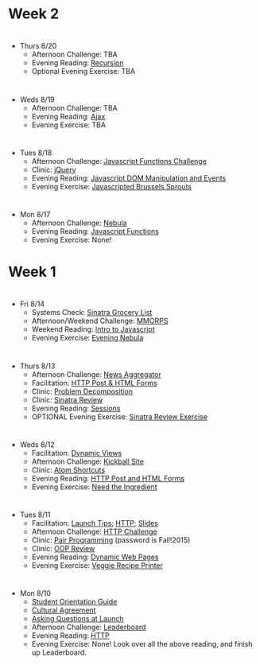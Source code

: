 # Week 2

#
* Thurs 8/20
  - Afternoon Challenge: TBA
  - Evening Reading: [Recursion](https://learn.launchacademy.com/lessons/recursion)
  - Optional Evening Exercise: TBA

#
* Weds 8/19
  - Afternoon Challenge: TBA
  - Evening Reading: [Ajax](https://learn.launchacademy.com/lessons/ajax)
  - Evening Exercise: TBA

#
* Tues 8/18
  - Afternoon Challenge: [Javascript Functions Challenge](https://learn.launchacademy.com/lessons/js-functions-challenge)
  - Clinic: [jQuery](https://github.com/mlg-/space-tacos)
  - Evening Reading: [Javascript DOM Manipulation and Events](https://learn.launchacademy.com/lessons/javascript-dom-and-events)
  - Evening Exercise: [Javascripted Brussels Sprouts](https://learn.launchacademy.com/lessons/evening-javascripted-brussels-sprouts)

#
* Mon 8/17
  - Afternoon Challenge: [Nebula](https://learn.launchacademy.com/lessons/nebula)
  - Evening Reading: [Javascript Functions](https://learn.launchacademy.com/lessons/javascript-functions-basics)
  - Evening Exercise: None!

# Week 1

#
* Fri 8/14
  - Systems Check: [Sinatra Grocery List](https://learn.launchacademy.com/lessons/grocery-list-sinatra)
  - Afternoon/Weekend Challenge: [MMORPS](https://learn.launchacademy.com/lessons/mmorps)
  - Weekend Reading: [Intro to Javascript](https://learn.launchacademy.com/lessons/intro-to-javascript)
  - Evening Exercise: [Evening Nebula](https://learn.launchacademy.com/lessons/evening-nebula)

#
* Thurs 8/13
  - Afternoon Challenge: [News Aggregator](https://learn.launchacademy.com/lessons/news-aggregator)
  - Facilitation: [HTTP Post & HTML Forms](https://vimeo.com/launchacademy/review/136216959/1e64c2d172)
  - Clinic: [Problem Decomposition](https://gist.github.com/alxjrvs/94920198aebb6f16f650#file-leaderboard-rb)
  - Clinic: [Sinatra Review](https://github.com/LaunchAcademy/url-shortener-sinatra)
  - Evening Reading: [Sessions](https://learn.launchacademy.com/lessons/sessions)
  - OPTIONAL Evening Exercise: [Sinatra Review Exercise](https://gist.github.com/davidrf/125aa2406c0bc3bc1149)

#
* Weds 8/12
  - Facilitation: [Dynamic Views](https://vimeo.com/136113671)
  - Afternoon Challenge: [Kickball Site](https://learn.launchacademy.com/lessons/kickball-site)
  - Clinic: [Atom Shortcuts](https://gist.github.com/cmkoller/23e9fc98484d12824736)
  - Evening Reading: [HTTP Post and HTML Forms](https://learn.launchacademy.com/lessons/http-post-and-html-forms)
  - Evening Exercise: [Need the Ingredient](https://learn.launchacademy.com/lessons/evening-need-the-ingredients)

#
* Tues 8/11
  - Facilitation: [Launch Tips](https://vimeo.com/135984101); [HTTP](https://vimeo.com/135984954); [Slides](https://github.com/radavis/slides)
  - Afternoon Challenge: [HTTP Challenge](https://learn.launchacademy.com/lessons/http-challenge)
  - Clinic: [Pair Programming](https://vimeo.com/136015628) (password is Fall!2015)
  - Clinic: [OOP Review](https://docs.google.com/presentation/d/1_UGEnn0rl7-supnApNLpTzcJtuRfxTPzJpFfikl0q2E/edit?usp=sharing)
  - Evening Reading: [Dynamic Web Pages](https://learn.launchacademy.com/lessons/dynamic-web-pages)
  - Evening Exercise: [Veggie Recipe Printer](https://learn.launchacademy.com/lessons/evening-veggie-recipe-printer)

#
* Mon 8/10
  - [Student Orientation Guide](https://learn.launchacademy.com/lessons/student-orientation-guide)
  - [Cultural Agreement](https://learn.launchacademy.com/lessons/cultural-agreement)
  - [Asking Questions at Launch](https://learn.launchacademy.com/lessons/asking-questions-at-launch)
  - Afternoon Challenge: [Leaderboard](https://learn.launchacademy.com/lessons/leaderboard)
  - Evening Reading: [HTTP](https://learn.launchacademy.com/lessons/http)
  - Evening Exercise: None! Look over all the above reading, and finish up Leaderboard.
